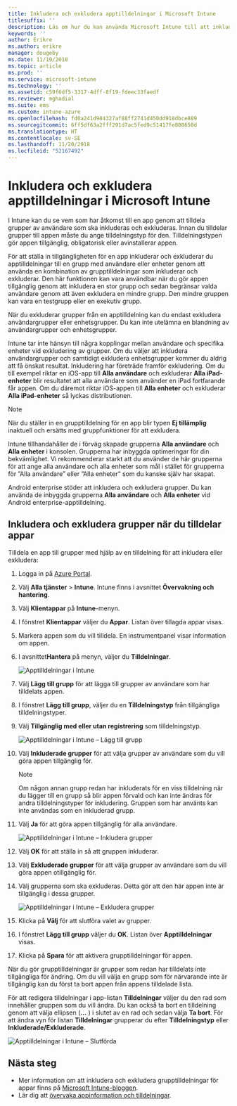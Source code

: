 ```yaml
---
title: Inkludera och exkludera apptilldelningar i Microsoft Intune
titlesuffix: ''
description: Läs om hur du kan använda Microsoft Intune till att inkludera och exkludera apptilldelningar.
keywords: ''
author: Erikre
ms.author: erikre
manager: dougeby
ms.date: 11/19/2018
ms.topic: article
ms.prod: ''
ms.service: microsoft-intune
ms.technology: ''
ms.assetid: c59f6df5-3317-4dff-8f19-fdeec33faedf
ms.reviewer: mghadial
ms.suite: ems
ms.custom: intune-azure
ms.openlocfilehash: fd0a241d984327af88ff2741d450dd918dbce889
ms.sourcegitcommit: 6ff5df63a2fff291d7ac5fed9c51417fe808650d
ms.translationtype: HT
ms.contentlocale: sv-SE
ms.lasthandoff: 11/20/2018
ms.locfileid: "52167492"
---
```

# <a name="include-and-exclude-app-assignments-in-microsoft-intune"></a>Inkludera och exkludera apptilldelningar i Microsoft Intune

I Intune kan du se vem som har åtkomst till en app genom att tilldela grupper av användare som ska inkluderas och exkluderas. Innan du tilldelar grupper till appen måste du ange tilldelningstyp för den. Tilldelningstypen gör appen tillgänglig, obligatorisk eller avinstallerar appen. 

För att ställa in tillgängligheten för en app inkluderar och exkluderar du apptilldelningar till en grupp med användare eller enheter genom att använda en kombination av grupptilldelningar som inkluderar och exkluderar. Den här funktionen kan vara användbar när du gör appen tillgänglig genom att inkludera en stor grupp och sedan begränsar valda användare genom att även exkludera en mindre grupp. Den mindre gruppen kan vara en testgrupp eller en exekutiv grupp. 

När du exkluderar grupper från en apptilldelning kan du endast exkludera användargrupper eller enhetsgrupper. Du kan inte utelämna en blandning av användargrupper och enhetsgrupper. 

Intune tar inte hänsyn till några kopplingar mellan användare och specifika enheter vid exkludering av grupper. Om du väljer att inkludera användargrupper och samtidigt exkludera enhetsgrupper kommer du aldrig att få önskat resultat. Inkludering har företräde framför exkludering. Om du till exempel riktar en iOS-app till **Alla användare** och exkluderar **Alla iPad-enheter** blir resultatet att alla användare som använder en iPad fortfarande får appen. Om du däremot riktar iOS-appen till **Alla enheter** och exkluderar **Alla iPad-enheter** så lyckas distributionen.  

> [!NOTE]
> När du ställer in en grupptilldelning för en app blir typen **Ej tillämplig** inaktuell och ersätts med gruppfunktioner för att exkludera. 
>
> Intune tillhandahåller de i förväg skapade grupperna **Alla användare** och **Alla enheter** i konsolen. Grupperna har inbyggda optimeringar för din bekvämlighet. Vi rekommenderar starkt att du använder de här grupperna för att ange alla användare och alla enheter som mål i stället för grupperna för ”Alla användare” eller ”Alla enheter” som du kanske själv har skapat.  
>
> Android enterprise stöder att inkludera och exkludera grupper. Du kan använda de inbyggda grupperna **Alla användare** och **Alla enheter** vid Android enterprise-apptilldelning. 


## <a name="include-and-exclude-groups-when-assigning-apps"></a>Inkludera och exkludera grupper när du tilldelar appar 
Tilldela en app till grupper med hjälp av en tilldelning för att inkludera eller exkludera:
1. Logga in på [Azure Portal](https://portal.azure.com).
2. Välj **Alla tjänster** > **Intune**. Intune finns i avsnittet **Övervakning och hantering**.
3. Välj **Klientappar** på **Intune**-menyn.
4. I fönstret **Klientappar** väljer du **Appar**. Listan över tillagda appar visas.
5. Markera appen som du vill tilldela. En instrumentpanel visar information om appen. 
6. I avsnittet**Hantera** på menyn, väljer du **Tilldelningar**. 

    ![Apptilldelningar i Intune](./media/apps-inc-exl-01.png)
7. Välj **Lägg till grupp** för att lägga till grupper av användare som har tilldelats appen. 
8. I fönstret **Lägg till grupp**, väljer du en **Tilldelningstyp** från tillgängliga tilldelningstyper.
9. Välj **Tillgänglig med eller utan registrering** som tilldelningstyp.

    ![Apptilldelningar i Intune – Lägg till grupp](./media/apps-inc-exl-02.png)
10. Välj **Inkluderade grupper** för att välja grupper av användare som du vill göra appen tillgänglig för.

    > [!NOTE]
    > Om någon annan grupp redan har inkluderats för en viss tilldelning när du lägger till en grupp så blir appen förvald och kan inte ändras för andra tilldelningstyper för inkludering. Gruppen som har använts kan inte användas som en inkluderad grupp.

11. Välj **Ja** för att göra appen tillgänglig för alla användare.

    ![Apptilldelningar i Intune – Inkludera grupper](./media/apps-inc-exl-03.png)
12. Välj **OK** för att ställa in så att gruppen inkluderar.
13. Välj **Exkluderade grupper** för att välja grupper av användare som du vill göra appen otillgänglig för. 
14. Välj grupperna som ska exkluderas. Detta gör att den här appen inte är tillgänglig i dessa grupper.

    ![Apptilldelningar i Intune – Exkludera grupper](./media/apps-inc-exl-04.png)
15. Klicka på **Välj** för att slutföra valet av grupper.
16. I fönstret **Lägg till grupp** väljer du **OK**. Listan över **Apptilldelningar** visas.
17. Klicka på **Spara** för att aktivera grupptilldelningar för appen.

När du gör grupptilldelningar är grupper som redan har tilldelats inte tillgängliga för ändring. Om du vill välja en grupp som för närvarande inte är tillgänglig kan du först ta bort appen från appens tilldelade lista. 

För att redigera tilldelningar i app-listan **Tilldelningar** väljer du den rad som innehåller gruppen som du vill ändra. Du kan också ta bort en tilldelning genom att välja ellipsen (**...** ) i slutet av en rad och sedan välja **Ta bort**. För att ändra vyn för listan **Tilldelningar** grupperar du efter **Tilldelningstyp** eller **Inkluderade/Exkluderade**.

![Apptilldelningar i Intune – Slutförda](./media/apps-inc-exl-05.png)

## <a name="next-steps"></a>Nästa steg

- Mer information om att inkludera och exkludera grupptilldelningar för appar finns på [Microsoft Intune-bloggen](https://aka.ms/new_app_assignment_process).
- Lär dig att [övervaka appinformation och tilldelningar](apps-monitor.md).
